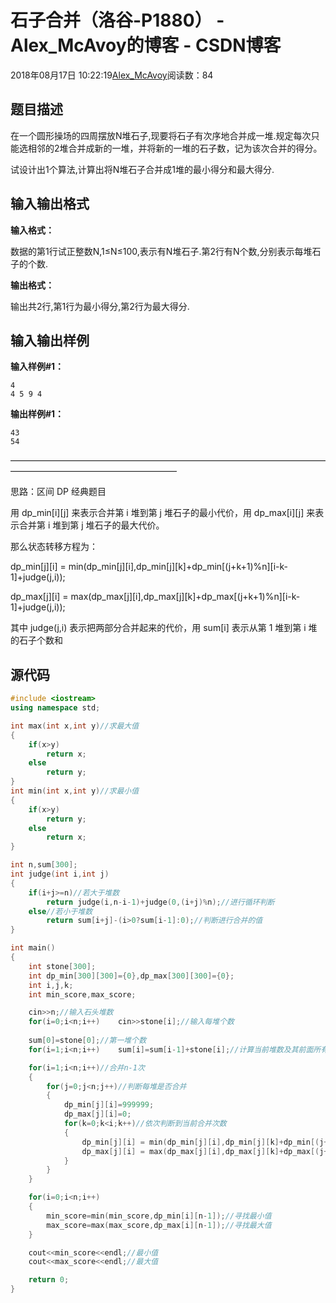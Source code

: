 # 石子合并（洛谷-P1880） - Alex_McAvoy的博客 - CSDN博客





2018年08月17日 10:22:19[Alex_McAvoy](https://me.csdn.net/u011815404)阅读数：84








## 题目描述

在一个圆形操场的四周摆放N堆石子,现要将石子有次序地合并成一堆.规定每次只能选相邻的2堆合并成新的一堆，并将新的一堆的石子数，记为该次合并的得分。

试设计出1个算法,计算出将N堆石子合并成1堆的最小得分和最大得分.

## 输入输出格式

**输入格式：**

数据的第1行试正整数N,1≤N≤100,表示有N堆石子.第2行有N个数,分别表示每堆石子的个数.

**输出格式：**

输出共2行,第1行为最小得分,第2行为最大得分.

## 输入输出样例

**输入样例#1：**

```
4
4 5 9 4
```

**输出样例#1：**

```
43
54
```

———————————————————————————————————————————————————————

思路：区间 DP 经典题目

用 dp_min[i][j] 来表示合并第 i 堆到第 j 堆石子的最小代价，用 dp_max[i][j] 来表示合并第 i 堆到第 j 堆石子的最大代价。

那么状态转移方程为：

dp_min[j][i] = min(dp_min[j][i],dp_min[j][k]+dp_min[(j+k+1)%n][i-k-1]+judge(j,i));

dp_max[j][i] = max(dp_max[j][i],dp_max[j][k]+dp_max[(j+k+1)%n][i-k-1]+judge(j,i));

其中 judge(j,i) 表示把两部分合并起来的代价，用 sum[i] 表示从第 1 堆到第 i 堆的石子个数和

## 源代码

```cpp
#include <iostream>  
using namespace std;

int max(int x,int y)//求最大值
{
    if(x>y)
        return x;
    else
        return y;
}
int min(int x,int y)//求最小值
{
    if(x>y)
        return y;
    else
        return x;
}

int n,sum[300];
int judge(int i,int j)  
{  
    if(i+j>=n)//若大于堆数
        return judge(i,n-i-1)+judge(0,(i+j)%n);//进行循环判断
    else//若小于堆数
        return sum[i+j]-(i>0?sum[i-1]:0);//判断进行合并的值
}

int main()  
{
    int stone[300];
    int dp_min[300][300]={0},dp_max[300][300]={0};  
    int i,j,k;
    int min_score,max_score;

    cin>>n;//输入石头堆数
    for(i=0;i<n;i++)	cin>>stone[i];//输入每堆个数
    
    sum[0]=stone[0];//第一堆个数
    for(i=1;i<n;i++)	sum[i]=sum[i-1]+stone[i];//计算当前堆数及其前面所有堆数的和

    for(i=1;i<n;i++)//合并n-1次
    {
        for(j=0;j<n;j++)//判断每堆是否合并
        {
            dp_min[j][i]=999999;
            dp_max[j][i]=0;
            for(k=0;k<i;k++)//依次判断到当前合并次数
            {  
                dp_min[j][i] = min(dp_min[j][i],dp_min[j][k]+dp_min[(j+k+1)%n][i-k-1]+judge(j,i));//最小值
                dp_max[j][i] = max(dp_max[j][i],dp_max[j][k]+dp_max[(j+k+1)%n][i-k-1]+judge(j,i));//最大值
            }
        }
    }

    for(i=0;i<n;i++)
    {  
        min_score=min(min_score,dp_min[i][n-1]);//寻找最小值
        max_score=max(max_score,dp_max[i][n-1]);//寻找最大值
    }

    cout<<min_score<<endl;//最小值
    cout<<max_score<<endl;//最大值

    return 0;  
}
```






